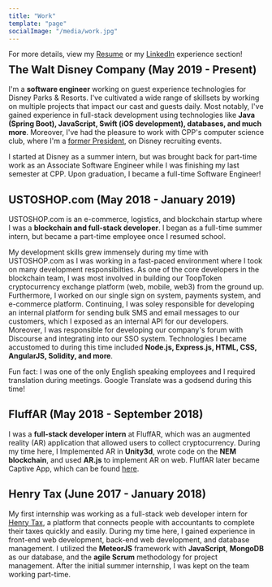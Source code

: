 ```yaml
---
title: "Work"
template: "page"
socialImage: "/media/work.jpg"
---
```


<p style="margin:0 0 -1.25rem 0;">For more details, view my <a href="/abraham-yepremian-resume.pdf" target="_blank">Resume</a> or my <a href="https://www.linkedin.com/in/ayepremian/" target="_blank">LinkedIn</a> experience section!</p>

## The Walt Disney Company (May 2019 - Present)

I'm a **software engineer** working on guest experience technologies for Disney Parks & Resorts. I've cultivated a wide range of skillsets by working on multiple projects that impact our cast and guests daily. Most notably, I've gained experience in full-stack development using technologies like **Java (Spring Boot), JavaScript, Swift (iOS development), databases, and much more**. Moreover, I've had the pleasure to work with CPP's computer science club, where I'm a [former President](https://www.linkedin.com/posts/ayepremian_during-the-last-school-year-i-had-the-great-activity-6582422811602759680-8Yua), on Disney recruiting events.

I started at Disney as a summer intern, but was brought back for part-time work as an Associate Software Engineer while I was finishing my last semester at CPP. Upon graduation, I became a full-time Software Engineer!

## USTOSHOP.com (May 2018 - January 2019)

USTOSHOP.com is an e-commerce, logistics, and blockchain startup where I was a **blockchain and full-stack developer**. I began as a full-time summer intern, but became a part-time employee once I resumed school.

My development skills grew immensely during my time with USTOSHOP.com as I was working in a fast-paced environment where I took on many development responsibilties. As one of the core developers in the blockchain team, I was most involved in building our ToopToken cryptocurrency exchange platform (web, mobile, web3) from the ground up. Furthermore, I worked on our single sign on system, payments system, and e-commerce platform. Continuing, I was soley responsible for developing an internal platform for sending bulk SMS and email messages to our customers, which I exposed as an internal API for our developers. Moreover, I was responsible for developing our company's forum with Discourse and integrating into our SSO system. Technologies I became accustomed to during this time included **Node.js, Express.js, HTML, CSS, AngularJS, Solidity, and more**.

Fun fact: I was one of the only English speaking employees and I required translation during meetings. Google Translate was a godsend during this time!

## FluffAR (May 2018 - September 2018)

I was a **full-stack developer intern** at FluffAR, which was an augmented reality (AR) application that allowed users to collect cryptocurrency. During my time here, I Implemented AR in **Unity3d**, wrote code on the **NEM blockchain**, and used **AR.js** to implement AR on web. FluffAR later became Captive App, which can be found [here](https://getcaptive.app/).

## Henry Tax (June 2017 - January 2018)

My first internship was working as a full-stack web developer intern for [Henry Tax](https://www.henry.tax/), a platform that connects people with accountants to complete their taxes quickly and easily. During my time here, I gained experience in front-end web development, back-end web development, and database management. I utilized the **MeteorJS** framework with **JavaScript**, **MongoDB** as our database, and the **agile Scrum** methodology for project management. After the initial summer internship, I was kept on the team working part-time.